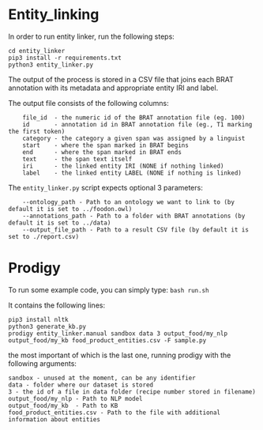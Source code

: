 # Entity_linking
In order to run entity linker, run the following steps:
```
cd entity_linker
pip3 install -r requirements.txt
python3 entity_linker.py
```

The output of the process is stored in a CSV file that joins each BRAT annotation with its metadata and appropriate entity IRI and label.

The output file consists of the following columns:
```
    file_id  - the numeric id of the BRAT annotation file (eg. 100)
    id       - annotation id in BRAT annotation file (eg., T1 marking the first token)
    category - the category a given span was assigned by a linguist
    start    - where the span marked in BRAT begins
    end      - where the span marked in BRAT ends
    text     - the span text itself
    iri      - the linked entity IRI (NONE if nothing linked)
    label    - the linked entity LABEL (NONE if nothing is linked)

```

The `entity_linker.py` script expects optional 3 parameters:
```
    --ontology_path - Path to an ontology we want to link to (by default it is set to ../foodon.owl)
    --annotations_path - Path to a folder with BRAT annotations (by default it is set to ../data)
    --output_file_path - Path to a result CSV file (by default it is set to ./report.csv)
```


# Prodigy


To run some example code, you can simply type:
`bash run.sh`

It contains the following lines:
```
pip3 install nltk
python3 generate_kb.py
prodigy entity_linker.manual sandbox data 3 output_food/my_nlp output_food/my_kb food_product_entities.csv -F sample.py
``` 
the most important of which is the last one, running prodigy with the following arguments:

```entity_linker.manual - type of task
sandbox - unused at the moment, can be any identifier
data - folder where our dataset is stored
3 - the id of a file in data folder (recipe number stored in filename)
output_food/my_nlp - Path to NLP model
output_food/my_kb  - Path to KB
food_product_entities.csv - Path to the file with additional information about entities
```
